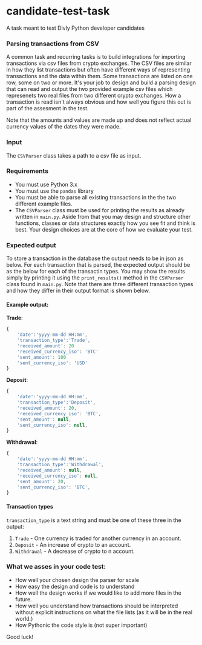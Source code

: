# candidate-test-task
 A task meant to test Divly Python developer candidates


### Parsing transactions from CSV
A common task and recurring tasks is to build integrations for importing transactions via csv files from crypto exchanges.
The CSV files are similar in how they list transactions but often have different ways of representing transactions and the data within them.
Some transactions are listed on one row, some on two or more. It's your job to design and build a parsing design that can read and output
the two provided example csv files which represenets two real files from two different crypto exchanges. How a transaction is read
isn't always obvious and how well you figure this out is part of the assesment in the test.

Note that the amounts and values are made up and does not reflect actual currency values of the dates they were made.


### Input
The `CSVParser` class takes a path to a csv file as input.

### Requirements
- You must use Python 3.x
- You must use the `pandas` library
- You must be able to parse all existing transactions in the the two different example files.
- The `CSVParser` class must be used for printing the results as already written in `main.py`. Aside from that you may design and structure other functions, classes or data structures exactly how you see fit and think is best. Your design choices are at the core of how we evaluate your test.

### Expected output
To store a transaction in the database the output needs to be in json as below. For each transaction 
that is parsed, the expected output should be as the below for each of the transactin types. You may show the results simply by printing it
using the `print_results()` method in the `CSVParser` class found in `main.py`. Note that there are three different transaction types and how they differ in their output format is shown below.


#### Example output:

**Trade**:

 ```javascript
 {
     'date':'yyyy-mm-dd HH:mm',
     'transaction_type':'Trade',
     'received_amount': 20
     'received_currency_iso': 'BTC'
     'sent_amount': 100
     'sent_currency_iso': 'USD'
 }

```

**Deposit**:

 ```javascript
 {
     'date':'yyyy-mm-dd HH:mm',
     'transaction_type':'Deposit',
     'received_amount': 20,
     'received_currency_iso': 'BTC',
     'sent_amount': null,
     'sent_currency_iso': null,
 }

```

**Withdrawal**:

 ```javascript
 {
     'date':'yyyy-mm-dd HH:mm',
     'transaction_type':'Withdrawal',
     'received_amount': null,
     'received_currency_iso': null,
     'sent_amount': 20,
     'sent_currency_iso': 'BTC',
 }

```

#### Transaction types

`transaction_type` is a text string and must be one of these three in the output:

1. `Trade` - One currency is traded for another currency in an account.
2. `Deposit` - An increase of crypto to an account.
3. `Withdrawal` - A decrease of crypto to n account.


### What we asses in your code test:
 - How well your chosen design the parser for scale
 - How easy the design and code is to understand
 - How well the design works if we would like to add more files in the future.
 - How well you understand how transactions should be interpreted without explicit instructions on what the file lists (as it will be in the real world.)
 - How Pythonic the code style is (not super important)

 Good luck!
 
 




